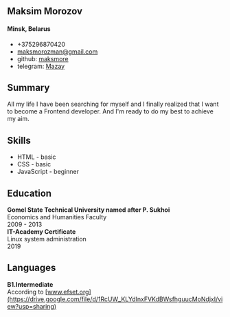 ## Maksim Morozov
#### Minsk, Belarus
* +375296870420
* maksmorozman@gmail.com
* github: [maksmore](https://github.com/maksmore)
* telegram: [Mazay](https://t.me/maksmor)
## Summary
All my life I have been searching for myself and I finally realized that I want to become a Frontend developer. And I'm ready to do my best to achieve my aim.
 ## Skills
* HTML - basic
* CSS - basic
* JavaScript - beginner
## Education  
**Gomel State Technical University named after P. Sukhoi**  
Economics and Humanities Faculty  
2009 - 2013  
**IT-Academy Certificate**  
Linux system administration  
2019
## Languages
**B1.Intermediate**  
According to [www.efset.org](https://drive.google.com/file/d/1RcUW_KLYdInxFVKdBWsfhguucMoNdjxI/view?usp=sharing)
